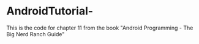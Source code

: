 AndroidTutorial-
================
This is the code for chapter 11 from the book "Android Programming - The Big Nerd Ranch Guide"

